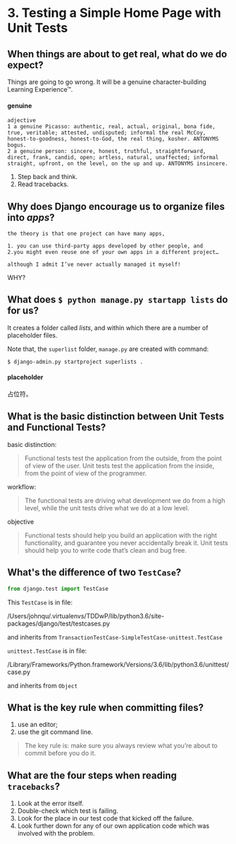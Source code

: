 # 3. Testing a Simple Home Page with Unit Tests


## When things are about to get real, what do we do expect?

Things are going to go wrong.
It will be a genuine character-building Learning Experience™.

#### genuine

    adjective
    1 a genuine Picasso: authentic, real, actual, original, bona fide, true, veritable; attested, undisputed; informal the real McCoy, honest-to-goodness, honest-to-God, the real thing, kosher. ANTONYMS bogus.
    2 a genuine person: sincere, honest, truthful, straightforward, direct, frank, candid, open; artless, natural, unaffected; informal straight, upfront, on the level, on the up and up. ANTONYMS insincere.

1. Step back and think.
2. Read tracebacks.


## Why does Django encourage us to organize files into *apps*?

    the theory is that one project can have many apps, 

    1. you can use third-party apps developed by other people, and 
    2.you might even reuse one of your own apps in a different project…​

    although I admit I’ve never actually managed it myself!

WHY?

## What does `$ python manage.py startapp lists` do for us?

It creates a folder called *lists*, and within which there are a number of placeholder files. 

Note that, the `superlist` folder, `manage.py` are created with command:

```commandline
$ django-admin.py startproject superlists .
```

#### placeholder

占位符。


## What is the basic distinction between Unit Tests and Functional Tests?

basic distinction:

> Functional tests test the application from the outside, from the point of view of the user. Unit tests test the application from the inside, from the point of view of the programmer.

workflow:

> The functional tests are driving what development we do from a high level, while the unit tests drive what we do at a low level.

objective

> Functional tests should help you build an application with the right functionality, and guarantee you never accidentally break it. Unit tests should help you to write code that’s clean and bug free.


## What's the difference of two `TestCase`?

```python
from django.test import TestCase
```

This `TestCase` is in file:

/Users/johnqu/.virtualenvs/TDDwP/lib/python3.6/site-packages/django/test/testcases.py

and inherits from `TransactionTestCase-SimpleTestCase-unittest.TestCase`

`unittest.TestCase` is in file:

/Library/Frameworks/Python.framework/Versions/3.6/lib/python3.6/unittest/case.py

and inherits from `Object`


## What is the key rule when committing files?

1. use an editor;
2. use the git command line.

> The key rule is: make sure you always review what you’re about to commit before you do it.


## What are the four steps when reading `tracebacks`?

1. Look at the error itself.
2. Double-check which test is failing.
3. Look for the place in our test code that kicked off the failure.
4. Look further down for any of our own application code which was involved with the problem.


##
